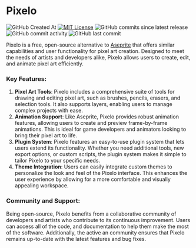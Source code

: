 # Pixelo
![GitHub Created At](https://img.shields.io/github/created-at/tencommands/Pixelo)
[![MIT License](https://img.shields.io/badge/License-MIT-green.svg)](https://choosealicense.com/licenses/mit/)
![GitHub commits since latest release](https://img.shields.io/github/commits-since/tencommands/Pixelo/latest)
![GitHub commit activity](https://img.shields.io/github/commit-activity/y/tencommands/Pixelo)
![GitHub last commit](https://img.shields.io/github/last-commit/tencommands/Pixelo)

Pixelo is a free, open-source alternative to [Aseprite](https://aseprite.com) that offers similar capabilities and user functionality for pixel art creation. Designed to meet the needs of artists and developers alike, Pixelo allows users to create, edit, and animate pixel art efficiently.

### Key Features:
1. **Pixel Art Tools**: Pixelo includes a comprehensive suite of tools for drawing and editing pixel art, such as brushes, pencils, erasers, and selection tools. It also supports layers, enabling users to manage complex projects with ease.
2. **Animation Support**: Like Aseprite, Pixelo provides robust animation features, allowing users to create and preview frame-by-frame animations. This is ideal for game developers and animators looking to bring their pixel art to life.
3. **Plugin System**: Pixelo features an easy-to-use plugin system that lets users extend its functionality. Whether you need additional tools, new export options, or custom scripts, the plugin system makes it simple to tailor Pixelo to your specific needs.
4. **Theme Integration**: Users can easily integrate custom themes to personalize the look and feel of the Pixelo interface. This enhances the user experience by allowing for a more comfortable and visually appealing workspace.

### Community and Support:
Being open-source, Pixelo benefits from a collaborative community of developers and artists who contribute to its continuous improvement. Users can access all of the code, and documentation to help them make the most of the software. Additionally, the active an community ensures that Pixelo remains up-to-date with the latest features and bug fixes.